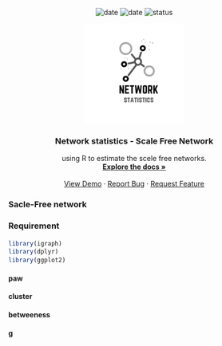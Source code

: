 <p align="center">
    <a>
    <img alt="date" src="https://img.shields.io/packagist/stars/:beritlin/Scale_Free_Network?style=for-the-badge" target="_blank" />
  </a>
  <a>
    <img alt="date" src="https://img.shields.io/github/last-commit/beritlin/Scale_Free_Network?style=for-the-badge" target="_blank" />
  </a>
  <a>
    <img alt="status" src="https://img.shields.io/bitbucket/issues-raw/:beritlin/:Scale_Free_Network?style=for-the-badge" target="_blank" />
  </a>
</p>

<p align='center'>
  <a href="https://github.com/beritlin/Scale_Free_Network">
    <img src="images/logo.png" alt="Logo" width="200" height="200">
  </a>
</p>

<h3 align='center'> Network statistics - Scale Free Network </h3>

<p align='center'>
  using R to estimate the scele free networks.
    <br />
    <a href="https://github.com/beritlin/Scale_Free_Network"><strong>Explore the docs »</strong></a>
    <br />
    <br />
    <a href="https:/github.com/beritlin/Scale_Free_Network">View Demo</a>
    ·
    <a href="https://github.com/beritlin/Scale_Free_Network/issues">Report Bug</a>
    ·
    <a href="https://github.com/beritlin/Scale_Free_Network/issues">Request Feature</a>
  </p>



### Sacle-Free network





### Requirement 

```R
library(igraph)
library(dplyr)
library(ggplot2)
```



#### paw



#### cluster



#### betweeness



#### g







